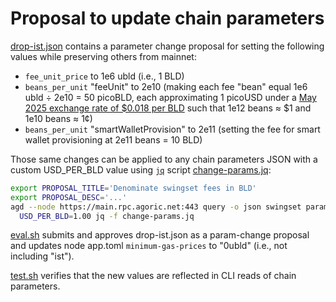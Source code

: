 # Proposal to update chain parameters

[drop-ist.json](./drop-ist.json) contains a parameter change proposal for
setting the following values while preserving others from mainnet:
* `fee_unit_price` to 1e6 ubld (i.e., 1 BLD)
* `beans_per_unit` "feeUnit" to 2e10 (making each fee "bean" equal
  1e6 ubld ÷ 2e10 = 50 picoBLD, each approximating 1 picoUSD under a
  [May 2025 exchange rate of $0.018 per BLD](
  https://web.archive.org/web/20250513143420/https://coinmarketcap.com/currencies/agoric/
  ) such that 1e12 beans ≈ $1 and 1e10 beans ≈ 1¢)
* `beans_per_unit` "smartWalletProvision" to 2e11 (setting the fee for smart
  wallet provisioning at 2e11 beans = 10 BLD)

Those same changes can be applied to any chain parameters JSON with a custom
USD_PER_BLD value using [`jq`](https://jqlang.org/) script
[change-params.jq](./change-params.jq):
```sh
export PROPOSAL_TITLE='Denominate swingset fees in BLD'
export PROPOSAL_DESC='...'
agd --node https://main.rpc.agoric.net:443 query -o json swingset params |
  USD_PER_BLD=1.00 jq -f change-params.jq
```

[eval.sh](./eval.sh) submits and approves drop-ist.json as a param-change
proposal and updates node app.toml `minimum-gas-prices` to "0ubld" (i.e., not
including "ist").

[test.sh](./test.sh) verifies that the new values are reflected in CLI reads of
chain parameters.
